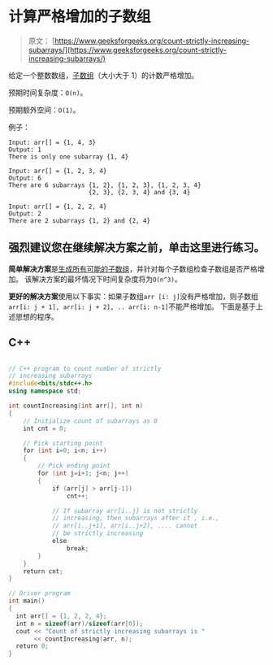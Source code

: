 # 计算严格增加的子数组

> 原文： [https://www.geeksforgeeks.org/count-strictly-increasing-subarrays/](https://www.geeksforgeeks.org/count-strictly-increasing-subarrays/)

给定一个整数数组，[子数组](https://www.geeksforgeeks.org/subarraysubstring-vs-subsequence-and-programs-to-generate-them/)（大小大于 1）的计数严格增加。

预期时间复杂度：`O(n)`。

预期额外空间：`O(1)`。

例子：

```
Input: arr[] = {1, 4, 3}
Output: 1
There is only one subarray {1, 4}

Input: arr[] = {1, 2, 3, 4}
Output: 6
There are 6 subarrays {1, 2}, {1, 2, 3}, {1, 2, 3, 4}
                      {2, 3}, {2, 3, 4} and {3, 4}

Input: arr[] = {1, 2, 2, 4}
Output: 2
There are 2 subarrays {1, 2} and {2, 4}

```

[](https://practice.geeksforgeeks.org/problem-page.php?pid=405)

## 强烈建议您在继续解决方案之前，单击这里进行练习。

**简单解决方案**是[生成所有可能的子数组](https://www.geeksforgeeks.org/subarraysubstring-vs-subsequence-and-programs-to-generate-them/)，并针对每个子数组检查子数组是否严格增加。 该解决方案的最坏情况下时间复杂度将为`O(n^3)`。

**更好的解决方案**使用以下事实：如果子数组`arr [i: j]`没有严格增加，则子数组`arr[i: j + 1], arr[i: j + 2], .. arr[i: n-1]`不能严格增加。 下面是基于上述思想的程序。

## C++ 

```cpp

// C++ program to count number of strictly 
// increasing subarrays 
#include<bits/stdc++.h> 
using namespace std; 

int countIncreasing(int arr[], int n) 
{ 
    // Initialize count of subarrays as 0 
    int cnt = 0; 

    // Pick starting point 
    for (int i=0; i<n; i++) 
    { 
        // Pick ending point 
        for (int j=i+1; j<n; j++) 
        { 
            if (arr[j] > arr[j-1]) 
                cnt++; 

            // If subarray arr[i..j] is not strictly  
            // increasing, then subarrays after it , i.e.,  
            // arr[i..j+1], arr[i..j+2], .... cannot 
            // be strictly increasing 
            else
                break; 
        } 
    } 
    return cnt; 
} 

// Driver program 
int main() 
{ 
  int arr[] = {1, 2, 2, 4}; 
  int n = sizeof(arr)/sizeof(arr[0]); 
  cout << "Count of strictly increasing subarrays is "
       << countIncreasing(arr, n); 
  return 0; 
} 

```